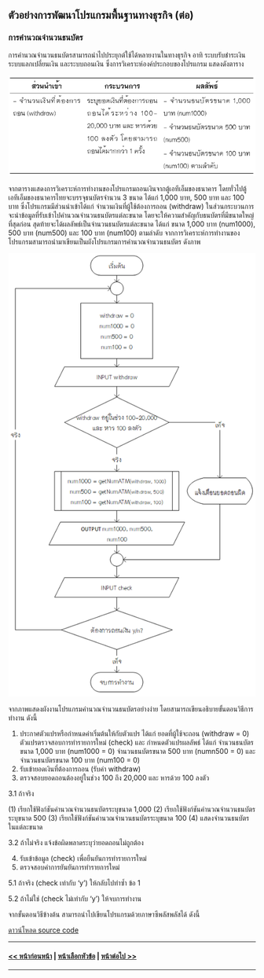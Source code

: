 ## ตัวอย่างการพัฒนาโปรแกรมพื้นฐานทางธุรกิจ (ต่อ)
### การคำนวณจำนวนธนบัตร
การคำนวณจำนวนธนบัตรสามารถนำไปประยุกต์ใช้ได้หลายงานในทางธุรกิจ อาทิ ระบบรับชำระเงิน ระบบแลกเปลี่ยนเงิน และระบบถอนเงิน ซึ่งการวิเคราะห์องค์ประกอบของโปรแกรม แสดงดังตาราง

<img src=img/0900-2.png>

จากตารางแสดงการวิเคราะห์การทำงานของโปรแกรมถอนเงินจากตู้เอทีเอ็มของธนาคาร โดยทั่วไปตู้เอทีเอ็มของธนาคารไทยจะบรรจุธนบัตรจำนวน 3 ขนาด ได้แก่ 1,000 บาท, 500 บาท และ 100 บาท ซึ่งโปรแกรมมีส่วนนำเข้าได้แก่ จำนวนเงินที่ผู้ใช้ต้องการถอน (withdraw) ในส่วนกระบวนการจะนำข้อมูลที่รับเข้าไปคำนวณจำนวนธนบัตรแต่ละขนาด โดยจะให้ความสำคัญกับธนบัตรที่มีขนาดใหญ่ที่สุดก่อน สุดท้ายจะได้ผลลัพธ์เป็นจำนวนธนบัตรแต่ละขนาด ได้แก่ ขนาด 1,000 บาท (num1000), 500 บาท (num500) และ 100 บาท (num100) ตามลำดับ จากการวิเคราะห์การทำงานของโปรแกรมสามารถนำมาเขียนเป็นผังโปรแกรมการคำนวณจำนวนธนบัตร ดังภาพ

<img src=img/0902.png>

จากภาพแสดงผังงานโปรแกรมคำนวณจำนวนธนบัตรอย่างง่าย โดยสามารถเขียนอธิบายขั้นตอนวิธีการทำงาน ดังนี้
1. ประกาศตัวแปรหรือกำหนดค่าเริ่มต้นให้กับตัวแปร ได้แก่ ยอดที่ผู้ใช้จะถอน (withdraw = 0) ตัวแปรตรวจสอบการทำรายการใหม่ (check) และ กำหนดตัวแปรผลลัพธ์ ได้แก่ จำนวนธนบัตรขนาด 1,000 บาท (num1000 = 0)  จำนวนธนบัตรขนาด 500 บาท (numn500 = 0) และ จำนวนธนบัตรขนาด 100 บาท (num100 = 0)
2. รับเข้ายอดเงินที่ต้องการถอน (รับค่า withdraw)
3. ตรวจสอบยอดถอนต้องอยู่ในช่วง 100 ถึง 20,000 และ หารด้วย 100 ลงตัว

  3.1  ถ้าจริง
  
(1)  เรียกใช้ฟังก์ชันคำนวณจำนวนธนบัตรระบุขนาด 1,000
(2)  เรียกใช้ฟังก์ชันคำนวณจำนวนธนบัตรระบุขนาด 500
(3)  เรียกใช้ฟังก์ชันคำนวณจำนวนธนบัตรระบุขนาด 100
(4)  แสดงจำนวนธนบัตรในแต่ละขนาด  

  3.2  ถ้าไม่จริง แจ้งข้อผิดพลาดระบุว่ายอดถอนไม่ถูกต้อง
  
4. รับเข้าข้อมูล (check) เพื่อยืนยันการทำรายการใหม่
5. ตรวจสอบค่าการยันยันการทำรายการใหม่

  5.1  ถ้าจริง (check เท่ากับ ‘y’) ให้กลับไปทำซ้ำ ข้อ 1
  
  5.2  ถ้าไม่ใช่ (check ไม่เท่ากับ ‘y’) ให้จบการทำงาน
  
จากขั้นตอนวิธีข้างต้น สามารถนำไปเขียนโปรแกรมด้วยภาษาซีพลัสพลัสได้ ดังนี้

[ดาวน์โหลด source code](src/ch09_02.cpp)


---
#### [<< หน้าก่อนหน้า](0903-1.md) | [หน้าเลือกหัวข้อ](README.md) | [หน้าต่อไป >>](0903-3.md)
---
